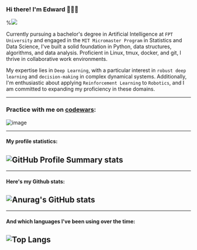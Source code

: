 ### Hi there! I'm Edward 🧑🏻‍💻
              
%<img src="https://raw.githubusercontent.com/lehoangan2906/lehoangan2906/main/Screen%20Shot%202022-08-05%20at%203.11.04%20PM.png"/>

Currently pursuing a bachelor's degree in Artificial Intelligence at `FPT University` and engaged in the `MIT Micromaster Program` in Statistics and Data Science, I've built a solid foundation in Python, data structures, algorithms, and data analysis. Proficient in Linux, tmux, docker, and git, I thrive in collaborative work environments.

My expertise lies in `Deep Learning`, with a particular interest in `robust deep learning` and `decision-making` in complex dynamical systems. Additionally, I'm enthusiastic about applying `Reinforcement Learning` to `Robotics`, and I am committed to expanding my proficiency in these domains.

--------------------------------------------------------------------------------------------
### Practice with me on [codewars](codewars.com):
![image](https://www.codewars.com/users/lehoangan2906/badges/large)

--------------------------------------------------------------------------------------------
#### My profile statistics:
![GitHub Profile Summary stats](http://github-profile-summary-cards.vercel.app/api/cards/profile-details?username=lehoangan2906&theme=dracula)
--------------------------------------------------------------------------------------------


--------------------------------------------------------------------------------------------
#### Here's my Github stats:
![Anurag's GitHub stats](https://github-profile-summary-cards.vercel.app/api/cards/stats?username=lehoangan2906&theme=dracula)
-----------------------------------------------------------------

--------------------------------------------------------------------------------------------
#### And which languages I've been using over the time:
![Top Langs](https://github-profile-summary-cards.vercel.app/api/cards/most-commit-language?username=lehoangan2906&theme=dracula&exclude=JavaScript)
--------------------------------------------------------------------------------------------




